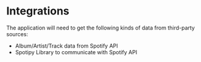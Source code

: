 # Integrations

The application will need to get the following kinds of data from third-party sources:

- Album/Artist/Track data from Spotify API
- Spotipy Library to communicate with Spotify API

